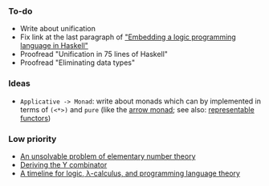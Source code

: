 ### To-do

- Write about unification
- Fix link at the last paragraph of ["Embedding a logic programming language in Haskell"][6]
- Proofread "Unification in 75 lines of Haskell"
- Proofread "Eliminating data types"

### Ideas

- `Applicative -> Monad`: write about monads which can by implemented in terms of `(<*>)` and `pure` (like the [arrow monad][1]; see also: [representable functors][2])

### Low priority
- [An unsolvable problem of elementary number theory][3]
- [Deriving the Y combinator][4]
- [A timeline for logic, λ-calculus, and programming language theory][5]

[1]: https://pedrominicz.github.io/arrow
[2]: https://funprog.zulipchat.com/#narrow/stream/201385-Haskell/topic/Arrow.20monad.20and.20SK.20calculus/near/212781408
[3]: https://www.ics.uci.edu/~lopes/teaching/inf212W12/readings/church.pdf
[4]: https://homes.cs.washington.edu/~sorawee/en/blog/2017/10-05-deriving-Y.html
[5]: http://fm.csl.sri.com/SSFT15/Timeline.pages.pdf
[6]: https://pedrominicz.github.io/logic
